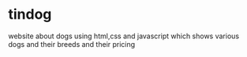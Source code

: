 # tindog
website about dogs using html,css and javascript
which shows various dogs and their breeds and their pricing